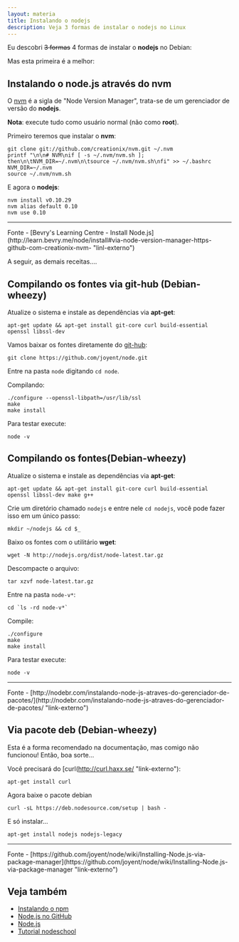 ```yaml
---
layout: materia
title: Instalando o nodejs
description: Veja 3 formas de instalar o nodejs no Linux
---
```


Eu descobri <strike> 3 formas</strike>  4 formas de instalar o __nodejs__ no Debian:

Mas esta primeira é a melhor:


Instalando o node.js através do nvm
---

O [nvm](https://github.com/creationix/nvm "link-externo") é a sigla de "Node Version Manager", trata-se de um gerenciador
de versão do __nodejs__.

__Nota__: execute tudo como usuário normal (não como __root__).

Primeiro teremos que instalar o __nvm__:

    git clone git://github.com/creationix/nvm.git ~/.nvm
    printf "\n\n# NVM\nif [ -s ~/.nvm/nvm.sh ]; then\n\tNVM_DIR=~/.nvm\n\tsource ~/.nvm/nvm.sh\nfi" >> ~/.bashrc
    NVM_DIR=~/.nvm
    source ~/.nvm/nvm.sh

E agora o __nodejs__:

    nvm install v0.10.29
    nvm alias default 0.10
    nvm use 0.10

<hr>
Fonte
- [Bevry's Learning Centre - Install Node.js](http://learn.bevry.me/node/install#via-node-version-manager-https-github-com-creationix-nvm- "linl-externo")


A seguir, as demais receitas....



Compilando os fontes via git-hub (Debian-wheezy)
---

Atualize o sistema e instale as dependências via __apt-get__:

    apt-get update && apt-get install git-core curl build-essential openssl libssl-dev


Vamos baixar os fontes diretamente do [git-hub](https://github.com/joyent/node "link-externo"):

    git clone https://github.com/joyent/node.git

Entre na pasta `node` digitando `cd node`.

Compilando:

    ./configure --openssl-libpath=/usr/lib/ssl
    make
    make install

Para testar execute:

    node -v


Compilando os fontes(Debian-wheezy)
---

Atualize o sistema e instale as dependências via __apt-get__:

    apt-get update && apt-get install git-core curl build-essential openssl libssl-dev make g++

Crie um diretório chamado `nodejs` e entre nele `cd nodejs`, você pode fazer isso em um único passo:

    mkdir ~/nodejs && cd $_

Baixo os fontes com o utilitário __wget__:

    wget -N http://nodejs.org/dist/node-latest.tar.gz

Descompacte o arquivo:

    tar xzvf node-latest.tar.gz

Entre na pasta `node-v*`:

    cd `ls -rd node-v*`

Compile:

    ./configure
    make
    make install

Para testar execute:

    node -v

<hr>
Fonte
- [http://nodebr.com/instalando-node-js-atraves-do-gerenciador-de-pacotes/](http://nodebr.com/instalando-node-js-atraves-do-gerenciador-de-pacotes/ "link-externo")



Via pacote deb (Debian-wheezy)
---

Esta é a forma recomendado na documentação, mas comigo não funcionou! Então, boa sorte...

Você precisará do [curl(http://curl.haxx.se/ "link-externo"):

    apt-get install curl

Agora baixe o pacote debian

    curl -sL https://deb.nodesource.com/setup | bash -

E só instalar...

    apt-get install nodejs nodejs-legacy

<hr>
Fonte
- [https://github.com/joyent/node/wiki/Installing-Node.js-via-package-manager](https://github.com/joyent/node/wiki/Installing-Node.js-via-package-manager "link-externo")


Veja também
---

- [Instalando o npm](/linux/instalando-npm/)
- [Node.js no GitHub](https://github.com/joyent/node "link-externo")
- [Node.js](http://nodejs.org/ "link-externo")
- [Tutorial nodeschool](http://nodeschool.io/ "link-externo")
